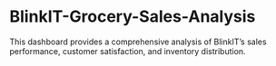 # BlinkIT-Grocery-Sales-Analysis
This dashboard provides a comprehensive analysis of BlinkIT’s sales performance, customer satisfaction, and inventory distribution.
